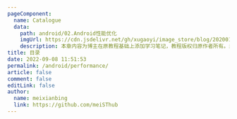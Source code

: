 ```yaml
---
pageComponent:
  name: Catalogue
  data:
    path: android/02.Android性能优化
    imgUrl: https://cdn.jsdelivr.net/gh/xugaoyi/image_store/blog/20200112120340.png
    description: 本章内容为博主在原教程基础上添加学习笔记，教程版权归原作者所有。来源：<a href='https://wangdoc.com/javascript/' target='_blank'>JavaScript教程</a>
title: 目录
date: 2022-09-08 11:51:53
permalink: /android/performance/
article: false
comment: false
editLink: false
author:
  name: meixianbing
  link: https://github.com/meiSThub
---
```

